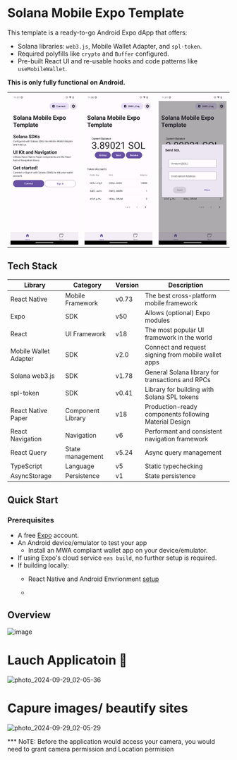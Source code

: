 # Solana Mobile Expo Template

This template is a ready-to-go Android Expo dApp that offers:

- Solana libraries: `web3.js`, Mobile Wallet Adapter, and `spl-token`.
- Required polyfills like `crypto` and `Buffer` configured.
- Pre-built React UI and re-usable hooks and code patterns like `useMobileWallet`.

**This is only fully functional on Android.**

<table>
  <tr>
    <td align="center">
      <img src="./screenshots/screenshot1.png" alt="Scaffold dApp Screenshot 1" width=300 />
    </td>
    <td align="center">
      <img src="./screenshots/screenshot2.png" alt="Scaffold dApp Screenshot 2" width=300 />
    </td>
    <td align="center">
      <img src="./screenshots/screenshot3.png" alt="Scaffold dApp Screenshot 3" width=300 />
    </td>
  </tr>
</table>

## Tech Stack

| Library               | Category          | Version | Description                                           |
| --------------------- | ----------------- | ------- | ----------------------------------------------------- |
| React Native          | Mobile Framework  | v0.73   | The best cross-platform mobile framework              |
| Expo                  | SDK               | v50     | Allows (optional) Expo modules                        |
| React                 | UI Framework      | v18     | The most popular UI framework in the world            |
| Mobile Wallet Adapter | SDK               | v2.0    | Connect and request signing from mobile wallet apps   |
| Solana web3.js        | SDK               | v1.78   | General Solana library for transactions and RPCs      |
| spl-token             | SDK               | v0.41   | Library for building with Solana SPL tokens           |
| React Native Paper    | Component Library | v18     | Production-ready components following Material Design |
| React Navigation      | Navigation        | v6      | Performant and consistent navigation framework        |
| React Query           | State management  | v5.24   | Async query management                                |
| TypeScript            | Language          | v5      | Static typechecking                                   |
| AsyncStorage          | Persistence       | v1      | State persistence                                     |

## Quick Start

### Prerequisites

- A free [Expo](https://expo.dev/) account.
- An Android device/emulator to test your app
  - Install an MWA compliant wallet app on your device/emulator.
- If using Expo's cloud service `eas build`, no further setup is required.
- If building locally:
  - React Native and Android Envrionment [setup](https://docs.solanamobile.com/getting-started/development-setup)
 
  - 
 ## Overview 

![image](https://github.com/user-attachments/assets/45a6e079-4bed-463a-91d4-7589eb63b3fa)

# Lauch Applicatoin 📸
![photo_2024-09-29_02-05-36](https://github.com/user-attachments/assets/d9ce4313-a5cc-48af-8d78-466267c31b35)

# Capure images/ beautify sites 

![photo_2024-09-29_02-05-29](https://github.com/user-attachments/assets/d8ec447a-2810-4f77-9147-83ff13419a6e)





*** NoTE: Before the application would access your camera, you would need to grant camera permission and Location permision 
 


